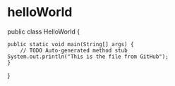 # helloWorld

public class HelloWorld {

	public static void main(String[] args) {
		// TODO Auto-generated method stub
    System.out.println("This is the file from GitHub");
	}

}
